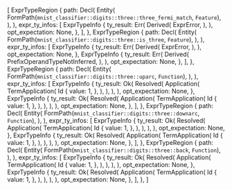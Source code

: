 [
    ExprTypeRegion {
        path: Decl(
            Entity(
                FormPath(`mnist_classifier::digits::three::three_fermi_match`, `Feature`),
            ),
        ),
        expr_ty_infos: [
            ExprTypeInfo {
                ty_result: Err(
                    Derived(
                        ExprError,
                    ),
                ),
                opt_expectation: None,
            },
        ],
    },
    ExprTypeRegion {
        path: Decl(
            Entity(
                FormPath(`mnist_classifier::digits::three::is_three`, `Feature`),
            ),
        ),
        expr_ty_infos: [
            ExprTypeInfo {
                ty_result: Err(
                    Derived(
                        ExprError,
                    ),
                ),
                opt_expectation: None,
            },
            ExprTypeInfo {
                ty_result: Err(
                    Derived(
                        PrefixOperandTypeNotInferred,
                    ),
                ),
                opt_expectation: None,
            },
        ],
    },
    ExprTypeRegion {
        path: Decl(
            Entity(
                FormPath(`mnist_classifier::digits::three::uparc`, `Function`),
            ),
        ),
        expr_ty_infos: [
            ExprTypeInfo {
                ty_result: Ok(
                    Resolved(
                        Application(
                            TermApplication(
                                Id {
                                    value: 1,
                                },
                            ),
                        ),
                    ),
                ),
                opt_expectation: None,
            },
            ExprTypeInfo {
                ty_result: Ok(
                    Resolved(
                        Application(
                            TermApplication(
                                Id {
                                    value: 1,
                                },
                            ),
                        ),
                    ),
                ),
                opt_expectation: None,
            },
        ],
    },
    ExprTypeRegion {
        path: Decl(
            Entity(
                FormPath(`mnist_classifier::digits::three::downarc`, `Function`),
            ),
        ),
        expr_ty_infos: [
            ExprTypeInfo {
                ty_result: Ok(
                    Resolved(
                        Application(
                            TermApplication(
                                Id {
                                    value: 1,
                                },
                            ),
                        ),
                    ),
                ),
                opt_expectation: None,
            },
            ExprTypeInfo {
                ty_result: Ok(
                    Resolved(
                        Application(
                            TermApplication(
                                Id {
                                    value: 1,
                                },
                            ),
                        ),
                    ),
                ),
                opt_expectation: None,
            },
        ],
    },
    ExprTypeRegion {
        path: Decl(
            Entity(
                FormPath(`mnist_classifier::digits::three::back`, `Function`),
            ),
        ),
        expr_ty_infos: [
            ExprTypeInfo {
                ty_result: Ok(
                    Resolved(
                        Application(
                            TermApplication(
                                Id {
                                    value: 1,
                                },
                            ),
                        ),
                    ),
                ),
                opt_expectation: None,
            },
            ExprTypeInfo {
                ty_result: Ok(
                    Resolved(
                        Application(
                            TermApplication(
                                Id {
                                    value: 1,
                                },
                            ),
                        ),
                    ),
                ),
                opt_expectation: None,
            },
        ],
    },
]
